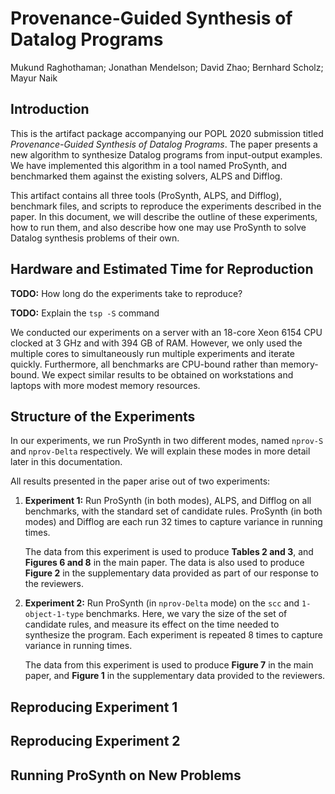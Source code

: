Provenance-Guided Synthesis of Datalog Programs
===============================================

Mukund Raghothaman; Jonathan Mendelson; David Zhao; Bernhard Scholz; Mayur Naik

Introduction
------------

This is the artifact package accompanying our POPL 2020 submission titled _Provenance-Guided Synthesis of Datalog
Programs_. The paper presents a new algorithm to synthesize Datalog programs from input-output examples. We have
implemented this algorithm in a tool named ProSynth, and benchmarked them against the existing solvers, ALPS and
Difflog.

This artifact contains all three tools (ProSynth, ALPS, and Difflog), benchmark files, and scripts to reproduce the
experiments described in the paper. In this document, we will describe the outline of these experiments, how to run
them, and also describe how one may use ProSynth to solve Datalog synthesis problems of their own.

Hardware and Estimated Time for Reproduction
--------------------------------------------

__TODO:__ How long do the experiments take to reproduce?

__TODO:__ Explain the `tsp -S` command

We conducted our experiments on a server with an 18-core Xeon 6154 CPU clocked at 3 GHz and with 394 GB of RAM. However,
we only used the multiple cores to simultaneously run multiple experiments and iterate quickly. Furthermore, all
benchmarks are CPU-bound rather than memory-bound. We expect similar results to be obtained on workstations and laptops
with more modest memory resources.

Structure of the Experiments
----------------------------

In our experiments, we run ProSynth in two different modes, named `nprov-S` and `nprov-Delta` respectively. We will
explain these modes in more detail later in this documentation.

All results presented in the paper arise out of two experiments:

1. __Experiment 1:__ Run ProSynth (in both modes), ALPS, and Difflog on all benchmarks, with the standard set of
   candidate rules. ProSynth (in both modes) and Difflog are each run 32 times to capture variance in running times.

   The data from this experiment is used to produce __Tables 2 and 3__, and __Figures 6 and 8__ in the main paper. The
   data is also used to produce __Figure 2__ in the supplementary data provided as part of our response to the
   reviewers.

2. __Experiment 2:__ Run ProSynth (in `nprov-Delta` mode) on the `scc` and `1-object-1-type` benchmarks. Here, we vary
   the size of the set of candidate rules, and measure its effect on the time needed to synthesize the program. Each
   experiment is repeated 8 times to capture variance in running times.

   The data from this experiment is used to produce __Figure 7__ in the main paper, and __Figure 1__ in the
   supplementary data provided to the reviewers.

Reproducing Experiment 1
------------------------

Reproducing Experiment 2
------------------------

Running ProSynth on New Problems
--------------------------------


